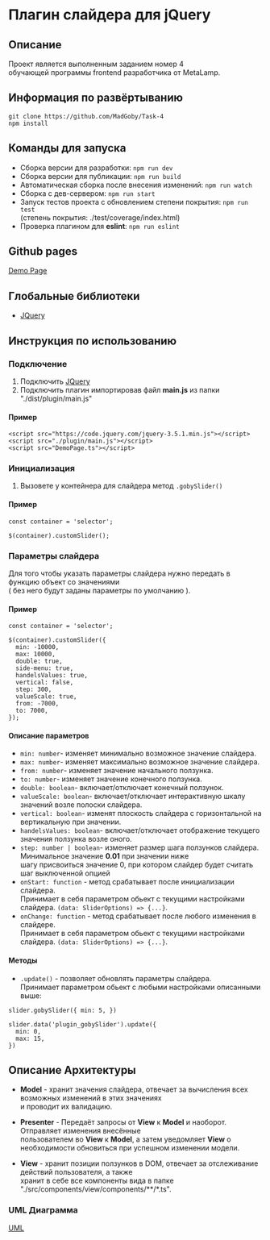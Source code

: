# Плагин слайдера для jQuery

## Описание

Проект является выполненным заданием номер 4  
обучающей программы frontend разработчика от MetaLamp.

## Информация по развёртыванию
```
git clone https://github.com/MadGoby/Task-4
npm install
```
## Команды для запуска

- Сборка версии для разработки: `npm run dev`
- Сборка версии для публикации: `npm run build`
- Автоматическая сборка после внесения изменений: `npm run watch`
- Сборка с дев-сервером: `npm run start`
- Запуск тестов проекта с обновлением степени покрытия: `npm run test`  
(степень покрытия: ./test/coverage/index.html)
- Проверка плагином для **eslint**: `npm run eslint`

## Github pages

[Demo Page](https://madgoby.github.io/Task-4/gh-pages/index.html)

## Глобальные библиотеки

- [JQuery](https://jquery.com/)

## Инструкция по использованию
### Подключение
  1. Подключить [JQuery](https://jquery.com/)
  2. Подключить плагин импортировав файл **main.js** из папки "./dist/plugin/main.js"
  #### Пример
  ```
  <script src="https://code.jquery.com/jquery-3.5.1.min.js"></script>
  <script src="./plugin/main.js"></script>
  <script src="DemoPage.ts"></script>
  ``` 
### Инициализация
  1. Вызовете у контейнера для слайдера метод `.gobySlider()`
  #### Пример
  ```
  const container = 'selector';

  $(container).customSlider();
  ``` 
### Параметры слайдера

  Для того чтобы указать параметры слайдера нужно передать в функцию объект со значениями  
  ( без него будут заданы параметры по умолчанию ).
  
  #### Пример
  ```
  const container = 'selector';

  $(container).customSlider({
    min: -10000,
    max: 10000,
    double: true,
    side-menu: true,
    handelsValues: true,
    vertical: false,
    step: 300,
    valueScale: true,
    from: -7000,
    to: 7000,
  });
  ```

  #### Описание параметров

  - `min: number`- изменяет минимально возможное значение слайдера.
  - `max: number`- изменяет максимально возможное значение слайдера.
  - `from: number`- изменяет значение начального ползунка.
  - `to: number`- изменяет значение конечного ползунка.
  - `double: boolean`- включает/отключает конечный ползунок.
  - `valueScale: boolean`- включает/отключает интерактивную шкалу значений возле полоски слайдера.
  - `vertical: boolean`- изменят плоскость слайдера с горизонтальной на вертикальную при значении.
  - `handelsValues: boolean`- включает/отключает отображение текущего значения ползунка возле оного.
  - `step: number | boolean`- изменяет размер шага ползунков слайдера. Минимальное значение **0.01** при значении ниже  
  шагу присвоиться значение 0, при котором слайдер будет считать шаг выключенной опцией
  - `onStart: function` - метод срабатывает после инициализации слайдера.  
  Принимает в себя параметром обьект с текущими настройками слайдера. `(data: SliderOptions) => {...}`.
  - `onChange: function` - метод срабатывает после любого изменения в слайдере.  
  Принимает в себя параметром обьект с текущими настройками слайдера. `(data: SliderOptions) => {...}`.
  
  #### Методы
  
  - `.update()` - позволяет обновлять параметры слайдера.  
  Принимает параметром обьект с любыми настройками описанными выше:
  ```
  slider.gobySlider({ min: 5, })
  
  slider.data('plugin_gobySlider').update({ 
    min: 0,
    max: 15,
  })
  
  ```

## Описание Архитектуры

- **Model** - хранит значения слайдера, отвечает за вычисления всех возможных изменений в этих значениях  
и проводит их валидацию.

- **Presenter** - Передаёт запросы от **View** к **Model** и наоборот. Отправляет изменения внесённые  
пользователем во **View** к **Model**, а затем уведомляет **View** о необходимости обновиться при успешном изменении модели. 

- **View** - хранит позиции ползунков в DOM, отвечает за отслеживание действий пользователя, а также  
хранит в себе все компоненты вида в папке "./src/components/view/components/**/*.ts".

### UML Диаграмма

[UML](https://madgoby.github.io/Task-4/uml/uml.html)